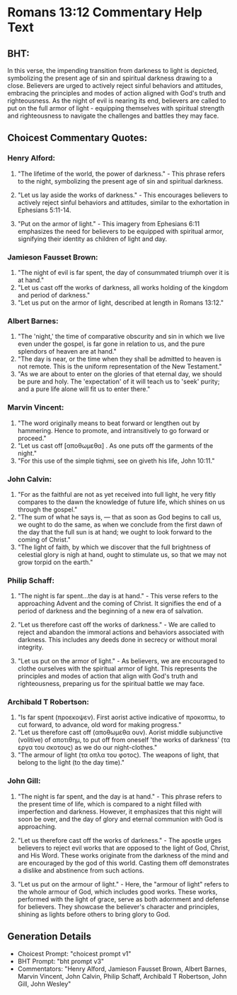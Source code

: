 # Romans 13:12 Commentary Help Text

## BHT:
In this verse, the impending transition from darkness to light is depicted, symbolizing the present age of sin and spiritual darkness drawing to a close. Believers are urged to actively reject sinful behaviors and attitudes, embracing the principles and modes of action aligned with God's truth and righteousness. As the night of evil is nearing its end, believers are called to put on the full armor of light - equipping themselves with spiritual strength and righteousness to navigate the challenges and battles they may face.

## Choicest Commentary Quotes:
### Henry Alford:
1. "The lifetime of the world, the power of darkness." - This phrase refers to the night, symbolizing the present age of sin and spiritual darkness.

2. "Let us lay aside the works of darkness." - This encourages believers to actively reject sinful behaviors and attitudes, similar to the exhortation in Ephesians 5:11-14.

3. "Put on the armor of light." - This imagery from Ephesians 6:11 emphasizes the need for believers to be equipped with spiritual armor, signifying their identity as children of light and day.

### Jamieson Fausset Brown:
1. "The night of evil is far spent, the day of consummated triumph over it is at hand." 
2. "Let us cast off the works of darkness, all works holding of the kingdom and period of darkness." 
3. "Let us put on the armor of light, described at length in Romans 13:12."

### Albert Barnes:
1. "The 'night,' the time of comparative obscurity and sin in which we live even under the gospel, is far gone in relation to us, and the pure splendors of heaven are at hand." 
2. "The day is near, or the time when they shall be admitted to heaven is not remote. This is the uniform representation of the New Testament."
3. "As we are about to enter on the glories of that eternal day, we should be pure and holy. The 'expectation' of it will teach us to 'seek' purity; and a pure life alone will fit us to enter there."

### Marvin Vincent:
1. "The word originally means to beat forward or lengthen out by hammering. Hence to promote, and intransitively to go forward or proceed."
2. "Let us cast off [αποθωμεθα] . As one puts off the garments of the night."
3. "For this use of the simple tiqhmi, see on giveth his life, John 10:11."

### John Calvin:
1. "For as the faithful are not as yet received into full light, he very fitly compares to the dawn the knowledge of future life, which shines on us through the gospel."
2. "The sum of what he says is, — that as soon as God begins to call us, we ought to do the same, as when we conclude from the first dawn of the day that the full sun is at hand; we ought to look forward to the coming of Christ."
3. "The light of faith, by which we discover that the full brightness of celestial glory is nigh at hand, ought to stimulate us, so that we may not grow torpid on the earth."

### Philip Schaff:
1. "The night is far spent...the day is at hand." - This verse refers to the approaching Advent and the coming of Christ. It signifies the end of a period of darkness and the beginning of a new era of salvation.

2. "Let us therefore cast off the works of darkness." - We are called to reject and abandon the immoral actions and behaviors associated with darkness. This includes any deeds done in secrecy or without moral integrity.

3. "Let us put on the armor of light." - As believers, we are encouraged to clothe ourselves with the spiritual armor of light. This represents the principles and modes of action that align with God's truth and righteousness, preparing us for the spiritual battle we may face.

### Archibald T Robertson:
1. "Is far spent (προεκοψεν). First aorist active indicative of προκοπτω, to cut forward, to advance, old word for making progress." 
2. "Let us therefore cast off (αποθωμεθα ουν). Aorist middle subjunctive (volitive) of αποτιθημ, to put off from oneself 'the works of darkness' (τα εργα του σκοτους) as we do our night-clothes." 
3. "The armour of light (τα οπλα του φοτος). The weapons of light, that belong to the light (to the day time)."

### John Gill:
1. "The night is far spent, and the day is at hand." - This phrase refers to the present time of life, which is compared to a night filled with imperfection and darkness. However, it emphasizes that this night will soon be over, and the day of glory and eternal communion with God is approaching.

2. "Let us therefore cast off the works of darkness." - The apostle urges believers to reject evil works that are opposed to the light of God, Christ, and His Word. These works originate from the darkness of the mind and are encouraged by the god of this world. Casting them off demonstrates a dislike and abstinence from such actions.

3. "Let us put on the armour of light." - Here, the "armour of light" refers to the whole armour of God, which includes good works. These works, performed with the light of grace, serve as both adornment and defense for believers. They showcase the believer's character and principles, shining as lights before others to bring glory to God.


## Generation Details
- Choicest Prompt: "choicest prompt v1"
- BHT Prompt: "bht prompt v3"
- Commentators: "Henry Alford, Jamieson Fausset Brown, Albert Barnes, Marvin Vincent, John Calvin, Philip Schaff, Archibald T Robertson, John Gill, John Wesley"

